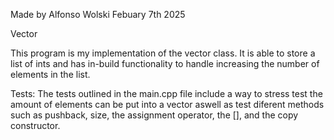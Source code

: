 Made by Alfonso Wolski
Febuary 7th 2025

Vector

This program is my implementation of the vector class. It is able to store a list of ints and has in-build functionality to handle increasing the number of elements in the list.

Tests:
The tests outlined in the main.cpp file include a way to stress test the amount of elements can be put into a vector aswell as test diferent methods such as pushback, size, the assignment operator, the [], and the copy constructor. 
